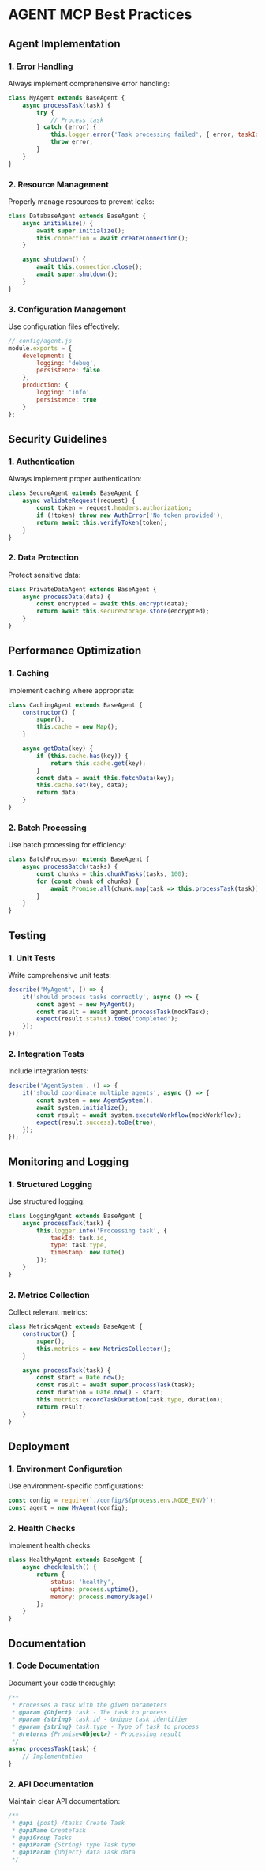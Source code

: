 # AGENT MCP Best Practices

## Agent Implementation

### 1. Error Handling
Always implement comprehensive error handling:
```javascript
class MyAgent extends BaseAgent {
    async processTask(task) {
        try {
            // Process task
        } catch (error) {
            this.logger.error('Task processing failed', { error, taskId: task.id });
            throw error;
        }
    }
}
```

### 2. Resource Management
Properly manage resources to prevent leaks:
```javascript
class DatabaseAgent extends BaseAgent {
    async initialize() {
        await super.initialize();
        this.connection = await createConnection();
    }

    async shutdown() {
        await this.connection.close();
        await super.shutdown();
    }
}
```

### 3. Configuration Management
Use configuration files effectively:
```javascript
// config/agent.js
module.exports = {
    development: {
        logging: 'debug',
        persistence: false
    },
    production: {
        logging: 'info',
        persistence: true
    }
};
```

## Security Guidelines

### 1. Authentication
Always implement proper authentication:
```javascript
class SecureAgent extends BaseAgent {
    async validateRequest(request) {
        const token = request.headers.authorization;
        if (!token) throw new AuthError('No token provided');
        return await this.verifyToken(token);
    }
}
```

### 2. Data Protection
Protect sensitive data:
```javascript
class PrivateDataAgent extends BaseAgent {
    async processData(data) {
        const encrypted = await this.encrypt(data);
        return await this.secureStorage.store(encrypted);
    }
}
```

## Performance Optimization

### 1. Caching
Implement caching where appropriate:
```javascript
class CachingAgent extends BaseAgent {
    constructor() {
        super();
        this.cache = new Map();
    }

    async getData(key) {
        if (this.cache.has(key)) {
            return this.cache.get(key);
        }
        const data = await this.fetchData(key);
        this.cache.set(key, data);
        return data;
    }
}
```

### 2. Batch Processing
Use batch processing for efficiency:
```javascript
class BatchProcessor extends BaseAgent {
    async processBatch(tasks) {
        const chunks = this.chunkTasks(tasks, 100);
        for (const chunk of chunks) {
            await Promise.all(chunk.map(task => this.processTask(task)));
        }
    }
}
```

## Testing

### 1. Unit Tests
Write comprehensive unit tests:
```javascript
describe('MyAgent', () => {
    it('should process tasks correctly', async () => {
        const agent = new MyAgent();
        const result = await agent.processTask(mockTask);
        expect(result.status).toBe('completed');
    });
});
```

### 2. Integration Tests
Include integration tests:
```javascript
describe('AgentSystem', () => {
    it('should coordinate multiple agents', async () => {
        const system = new AgentSystem();
        await system.initialize();
        const result = await system.executeWorkflow(mockWorkflow);
        expect(result.success).toBe(true);
    });
});
```

## Monitoring and Logging

### 1. Structured Logging
Use structured logging:
```javascript
class LoggingAgent extends BaseAgent {
    async processTask(task) {
        this.logger.info('Processing task', {
            taskId: task.id,
            type: task.type,
            timestamp: new Date()
        });
    }
}
```

### 2. Metrics Collection
Collect relevant metrics:
```javascript
class MetricsAgent extends BaseAgent {
    constructor() {
        super();
        this.metrics = new MetricsCollector();
    }

    async processTask(task) {
        const start = Date.now();
        const result = await super.processTask(task);
        const duration = Date.now() - start;
        this.metrics.recordTaskDuration(task.type, duration);
        return result;
    }
}
```

## Deployment

### 1. Environment Configuration
Use environment-specific configurations:
```javascript
const config = require(`./config/${process.env.NODE_ENV}`);
const agent = new MyAgent(config);
```

### 2. Health Checks
Implement health checks:
```javascript
class HealthyAgent extends BaseAgent {
    async checkHealth() {
        return {
            status: 'healthy',
            uptime: process.uptime(),
            memory: process.memoryUsage()
        };
    }
}
```

## Documentation

### 1. Code Documentation
Document your code thoroughly:
```javascript
/**
 * Processes a task with the given parameters
 * @param {Object} task - The task to process
 * @param {string} task.id - Unique task identifier
 * @param {string} task.type - Type of task to process
 * @returns {Promise<Object>} - Processing result
 */
async processTask(task) {
    // Implementation
}
```

### 2. API Documentation
Maintain clear API documentation:
```javascript
/**
 * @api {post} /tasks Create Task
 * @apiName CreateTask
 * @apiGroup Tasks
 * @apiParam {String} type Task type
 * @apiParam {Object} data Task data
 */
```